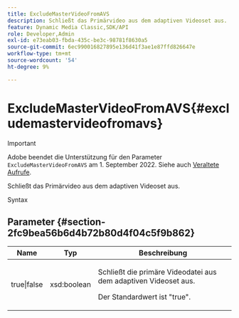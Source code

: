 ```yaml
---
title: ExcludeMasterVideoFromAVS
description: Schließt das Primärvideo aus dem adaptiven Videoset aus.
feature: Dynamic Media Classic,SDK/API
role: Developer,Admin
exl-id: e73eab03-fbda-435c-be3c-98781f8630a5
source-git-commit: 6ec990016827895e136d41f3ae1e87ffd826647e
workflow-type: tm+mt
source-wordcount: '54'
ht-degree: 9%

---
```


# ExcludeMasterVideoFromAVS{#excludemastervideofromavs}

>[!IMPORTANT]
>
>Adobe beendet die Unterstützung für den Parameter `ExcludeMasterVideoFromAVS` am 1. September 2022. Siehe auch [Veraltete Aufrufe](/help/aem-ips-api/c-deprecated-calls.md).

Schließt das Primärvideo aus dem adaptiven Videoset aus.

<!-- REMOVE TOPIC MAY 2022 AS PER CQDOC-19165 AND REMOVED FROM TOC -->

Syntax

## Parameter {#section-2fc9bea56b6d4b72b80d4f04c5f9b862}

<table id="table_04100BB8ABD84EF68B0A7CE3AD946414"> 
 <thead> 
  <tr> 
   <th colname="col1" class="entry"> Name </th> 
   <th colname="col2" class="entry"> Typ </th> 
   <th colname="col3" class="entry"> Beschreibung </th> 
  </tr> 
 </thead>
 <tbody> 
  <tr> 
   <td colname="col1"> <span class="codeph"> true|false</span> </td> 
   <td colname="col2"> <span class="codeph"> xsd:boolean</span> </td> 
   <td colname="col3"> <p>Schließt die primäre Videodatei aus dem adaptiven Videoset aus. </p> <p>Der Standardwert ist "true". </p> </td> 
  </tr> 
 </tbody> 
</table>
